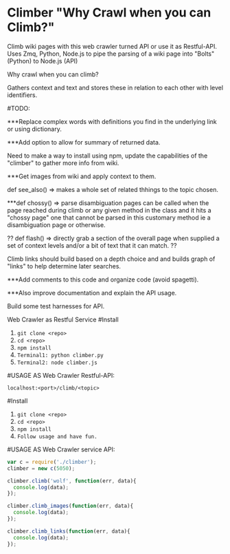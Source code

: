 # Climber "Why Crawl when you can Climb?"
Climb wiki pages with this web crawler turned API or use it as Restful-API.
Uses Zmq, Python, Node.js to pipe the parsing of a wiki page into "Bolts" (Python) to Node.js (API)

Why crawl when you can climb?

Gathers context and text and stores these in relation to each other with level identifiers.

#TODO:

***Replace complex words with definitions you find in the underlying link or using dictionary.

***Add option to allow for summary of returned data.

Need to make a way to install using npm, update the capabilities of the "climber" to gather more info from wiki.

***Get images from wiki and apply context to them.

def see_also() => makes a whole set of related thhings to the topic chosen.

***def chossy() => parse disambiguation pages can be called when the page reached during climb or
any given method in the class and it hits a "chossy page" one that cannot be parsed in this customary
method ie a disambiguation page or otherwise.

?? def flash() => directly grab a section of the overall page when supplied a set of context levels and/or
a bit of text that it can match. ??

Climb links should build based on a depth choice and and builds graph of "links" to help determine later searches.

***Add comments to this code and organize code (avoid spagetti).

***Also improve documentation and explain the API usage.

Build some test harnesses for API.

Web Crawler as Restful Service
#Install
1. `git clone <repo>`
2. `cd <repo>`
3. `npm install`
4. `Terminal1: python climber.py`
5. `Terminal2: node climber.js`

#USAGE AS Web Crawler Restful-API:

`localhost:<port>/climb/<topic>`

#Install
1. `git clone <repo>`
2. `cd <repo>`
3. `npm install`
4. `Follow usage and have fun.`


#USAGE AS Web Crawler service API:

```javascript
var c = require('./climber');
climber = new c(5050);

climber.climb('wolf', function(err, data){
  console.log(data);
});

climber.climb_images(function(err, data){
  console.log(data);
});

climber.climb_links(function(err, data){
  console.log(data);
});
```
